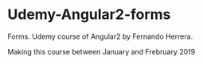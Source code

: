 # Udemy-Angular2-forms
Forms. Udemy course of Angular2 by Fernando Herrera.

Making this course between January and Frebruary 2019
